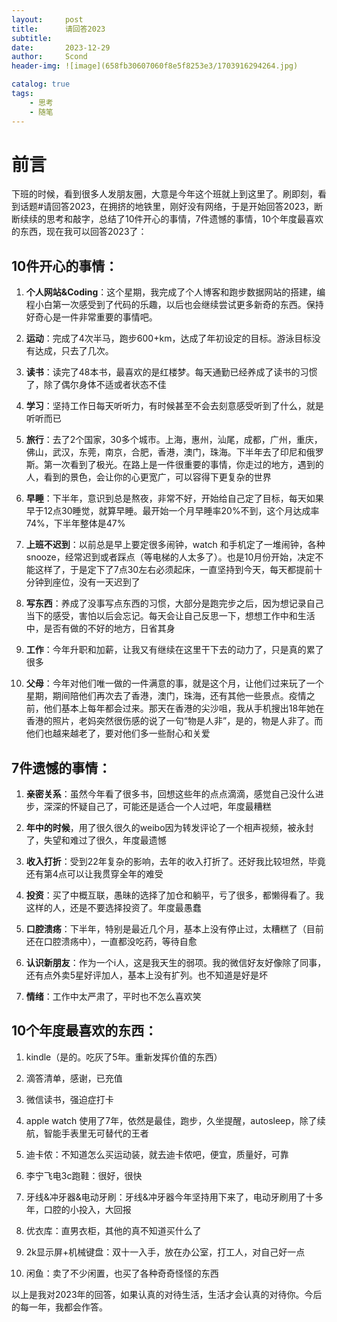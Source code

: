 ```yaml
---
layout:     post
title:      请回答2023
subtitle:   
date:       2023-12-29
author:     Scond
header-img: ![image](658fb30607060f8e5f8253e3/1703916294264.jpg)

catalog: true
tags:
    - 思考
    - 随笔
---
```


# **前言**

下班的时候，看到很多人发朋友圈，大意是今年这个班就上到这里了。刷即刻，看到话题#请回答2023，在拥挤的地铁里，刚好没有网络，于是开始回答2023，断断续续的思考和敲字，总结了10件开心的事情，7件遗憾的事情，10个年度最喜欢的东西，现在我可以回答2023了：

## 10件开心的事情：

1. **个人网站&Coding**：这个星期，我完成了个人博客和跑步数据网站的搭建，编程小白第一次感受到了代码的乐趣，以后也会继续尝试更多新奇的东西。保持好奇心是一件非常重要的事情吧。

2. **运动**：完成了4次半马，跑步600+km，达成了年初设定的目标。游泳目标没有达成，只去了几次。

3. **读书**：读完了48本书，最喜欢的是红楼梦。每天通勤已经养成了读书的习惯了，除了偶尔身体不适或者状态不佳

4. **学习**：坚持工作日每天听听力，有时候甚至不会去刻意感受听到了什么，就是听听而已

5. **旅行**：去了2个国家，30多个城市。上海，惠州，汕尾，成都，广州，重庆，佛山，武汉，东莞，南京，合肥，香港，澳门，珠海。下半年去了印尼和俄罗斯。第一次看到了极光。在路上是一件很重要的事情，你走过的地方，遇到的人，看到的景色，会让你的心更宽广，可以容得下更复杂的世界

6. **早睡**：下半年，意识到总是熬夜，非常不好，开始给自己定了目标，每天如果早于12点30睡觉，就算早睡。最开始一个月早睡率20%不到，这个月达成率74%，下半年整体是47%

7. **上班不迟到**：以前总是早上要定很多闹钟，watch 和手机定了一堆闹钟，各种snooze，经常迟到或者踩点（等电梯的人太多了）。也是10月份开始，决定不能这样了，于是定下了7点30左右必须起床，一直坚持到今天，每天都提前十分钟到座位，没有一天迟到了

8. **写东西**：养成了没事写点东西的习惯，大部分是跑完步之后，因为想记录自己当下的感受，害怕以后会忘记。每天会让自己反思一下，想想工作中和生活中，是否有做的不好的地方，日省其身

9. **工作**：今年升职和加薪，让我又有继续在这里干下去的动力了，只是真的累了很多

10. **父母**：今年对他们唯一做的一件满意的事，就是这个月，让他们过来玩了一个星期，期间陪他们再次去了香港，澳门，珠海，还有其他一些景点。疫情之前，他们基本上每年都会过来。那天在香港的尖沙咀，我从手机搜出18年她在香港的照片，老妈突然很伤感的说了一句“物是人非”，是的，物是人非了。而他们也越来越老了，要对他们多一些耐心和关爱

## 7件遗憾的事情：

1. **亲密关系**：虽然今年看了很多书，回想这些年的点点滴滴，感觉自己没什么进步，深深的怀疑自己了，可能还是适合一个人过吧，年度最糟糕

2. **年中的时候**，用了很久很久的weibo因为转发评论了一个相声视频，被永封了，失望和难过了很久，年度最遗憾

3. **收入打折**：受到22年复杂的影响，去年的收入打折了。还好我比较坦然，毕竟还有第4点可以让我贯穿全年的难受

4. **投资**：买了中概互联，愚昧的选择了加仓和躺平，亏了很多，都懒得看了。我这样的人，还是不要选择投资了。年度最愚蠢

5. **口腔溃疡**：下半年，特别是最近几个月，基本上没有停止过，太糟糕了（目前还在口腔溃疡中），一直都没吃药，等待自愈

6. **认识新朋友**：作为一个i人，这是我天生的弱项。我的微信好友好像除了同事，还有点外卖5星好评加人，基本上没有扩列。也不知道是好是坏

7. **情绪**：工作中太严肃了，平时也不怎么喜欢笑

## 10个年度最喜欢的东西：

1. kindle（是的。吃灰了5年。重新发挥价值的东西）

2. 滴答清单，感谢，已充值

3. 微信读书，强迫症打卡

4. apple watch 使用了7年，依然是最佳，跑步，久坐提醒，autosleep，除了续航，智能手表里无可替代的王者

5. 迪卡侬：不知道怎么买运动装，就去迪卡侬吧，便宜，质量好，可靠

6. 李宁飞电3c跑鞋：很好，很快

7. 牙线&冲牙器&电动牙刷：牙线&冲牙器今年坚持用下来了，电动牙刷用了十多年，口腔的小投入，大回报

8. 优衣库：直男衣柜，其他的真不知道买什么了

9. 2k显示屏+机械键盘：双十一入手，放在办公室，打工人，对自己好一点

10. 闲鱼：卖了不少闲置，也买了各种奇奇怪怪的东西

以上是我对2023年的回答，如果认真的对待生活，生活才会认真的对待你。今后的每一年，我都会作答。
